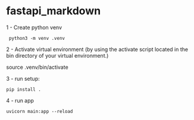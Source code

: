 # fastapi_markdown

1 - Create python venv 

``` python3 -m venv .venv```

2 - Activate virtual environment (by using the activate script located in the bin directory of your virtual environment.)

source .venv/bin/activate

3 - run setup: 

  ```pip install .```

4 - run app

 ```uvicorn main:app --reload```
